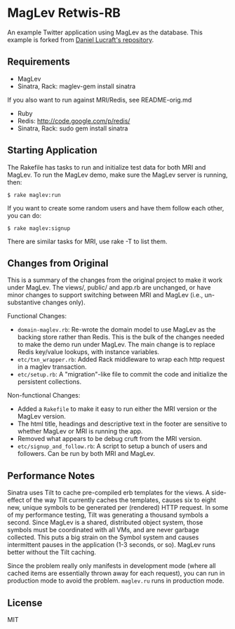 MagLev Retwis-RB
================

An example Twitter application using MagLev as the database.  This example
is forked from [Daniel Lucraft's repository](http://github.com/danlucraft/retwis-rb).

Requirements
------------

* MagLev
* Sinatra, Rack: maglev-gem install sinatra

If you also want to run against MRI/Redis, see README-orig.md

* Ruby
* Redis: http://code.google.com/p/redis/
* Sinatra, Rack: sudo gem install sinatra

Starting Application
--------------------

The Rakefile has tasks to run and initialize test data for both MRI and
MagLev.  To run the MagLev demo, make sure the MagLev server is running,
then:

    $ rake maglev:run

If you want to create some random users and have them follow each other,
you can do:

    $ rake maglev:signup

There are similar tasks for MRI, use rake -T to list them.


Changes from Original
---------------------

This is a summary of the changes from the original project to make it work
under MagLev.  The views/, public/ and app.rb are unchanged, or have minor
changes to support switching between MRI and MagLev (i.e., un-substantive
changes only).

Functional Changes:

* `domain-maglev.rb`: Re-wrote the domain model to use MagLev as the backing
  store rather than Redis.  This is the bulk of the changes needed to make
  the demo run under MagLev.  The main change is to replace Redis key/value
  lookups, with instance variables.
* `etc/txn_wrapper.rb`: Added Rack middleware to wrap each http request in a
  maglev transaction.
* `etc/setup.rb`: A "migration"-like file to commit the code and initialize
  the persistent collections.

Non-functional Changes:

* Added a `Rakefile` to make it easy to run either the MRI version or the
  MagLev version.
* The html title, headings and descriptive text in the footer are sensitive
  to whether MagLev or MRI is running the app.
* Removed what appears to be debug cruft from the MRI version.
* `etc/signup_and_follow.rb`: A script to setup a bunch of users and
  followers.  Can be run by both MRI and MagLev.

Performance Notes
-----------------

Sinatra uses Tilt to cache pre-compiled erb templates for the views.  A
side-effect of the way Tilt currently caches the templates, causes six to
eight new, unique symbols to be generated per (rendered) HTTP request.  In
some of my performance testing, Tilt was generating a thousand symbols a
second.  Since MagLev is a shared, distributed object system, those symbols
must be coordinated with all VMs, and are never garbage collected.  This
puts a big strain on the Symbol system and causes intermittent pauses in
the application (1-3 seconds, or so).  MagLev runs better without the Tilt
caching.

Since the problem really only manifests in development mode (where all
cached items are essentially thrown away for each request), you can run in
production mode to avoid the problem.  `maglev.ru` runs in production mode.

License
-------

MIT
